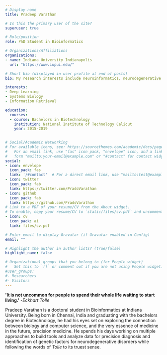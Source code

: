 ```yaml
---
# Display name
title: Pradeep Varathan

# Is this the primary user of the site?
superuser: true

# Role/position
role: PhD Student in Bioinformatics

# Organizations/Affiliations
organizations:
- name: Indiana University Indianapolis
  url: "https://www.iupui.edu/"

# Short bio (displayed in user profile at end of posts)
bio: My research interests include neuroinformatics, neurodegenerative diseases, network analysis and deep learning.

interests:
- Deep Learning
- Systems Biology
- Information Retrieval

education:
  courses:
  - course: Bachelors in Biotechnology 
    institution: National Institute of Technology Calicut
    year: 2015-2019
  

# Social/Academic Networking
# For available icons, see: https://sourcethemes.com/academic/docs/page-builder/#icons
#   For an email link, use "fas" icon pack, "envelope" icon, and a link in the
#   form "mailto:your-email@example.com" or "#contact" for contact widget.
social:
- icon: envelope
  icon_pack: fas
  link: '/#contact'  # For a direct email link, use "mailto:test@example.org".
- icon: twitter
  icon_pack: fab
  link: https://twitter.com/PradoVarathan
- icon: github
  icon_pack: fab
  link: https://github.com/PradoVarathan
# Link to a PDF of your resume/CV from the About widget.
# To enable, copy your resume/CV to `static/files/cv.pdf` and uncomment the lines below.
- icon: cv
  icon_pack: ai
  link: files/cv.pdf

# Enter email to display Gravatar (if Gravatar enabled in Config)
email: ""

# Highlight the author in author lists? (true/false)
highlight_name: false

# Organizational groups that you belong to (for People widget)
#   Set this to `[]` or comment out if you are not using People widget.
#user_groups:
#- Researchers
#- Visitors
---
```


**'It is not uncommon for people to spend their whole life waiting to start living.'** -_Eckhart Tolle_

Pradeep Varathan is a doctoral student in Bioinformatics at Indiana University. Being born in Chennai, India and graduating with the bachelors degree in Biotechnology, he had his eyes set on exploring the connection between biology and computer science, and the very essence of medicine in the future, precision medicine. He spends his days working on multiple approaches to build tools and analyze data for precision diagnosis and identification of genetic factors for neurodegenerative disorders while following the words of _Tolle_ to its truest sense.

